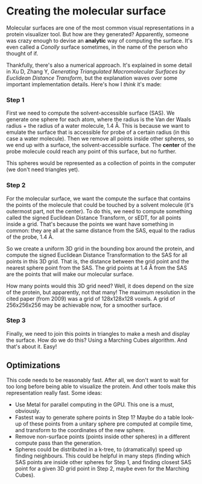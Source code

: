 # Creating the molecular surface

Molecular surfaces are one of the most common visual representations in a protein visualizer tool. But how are they generated? Apparently, someone was crazy enough to devise an **analytic** way of computing the surface. It's even called a _Conolly_ surface sometimes, in the name of the person who thought of if.

Thankfully, there's also a numerical approach. It's explained in some detail in Xu D, Zhang Y, _Generating Triangulated Macromolecular Surfaces by Euclidean Distance Transform_, but the explanation waves over some important implementation details. Here's how I _think_ it's made:

### Step 1

First we need to compute the solvent-accessible surface (SAS). We generate one sphere for each atom, where the radius is the Van der Waals radius + the radius of a water molecule, 1.4 Å. This is because we want to emulate the surface that is accessible for probe of a certain radius (in this case a water molecule). Then we remove all points inside other spheres, so we end up with a surface, the solvent-accessible surface. The **center** of the probe molecule could reach any point of this surface, but no further.

This spheres would be represented as a collection of points in the computer (we don't need triangles yet).

### Step 2

For the molecular surface, we want the compute the surface that contains the points of the molecule that could be touched by a solvent molecule (it's outermost part, not the center). To do this, we need to compute something called the signed Euclidean Distance Transform, or sEDT, for all points inside a grid. That's because the points we want have something in common: they are all at the same distance from the SAS, equal to the radius of the probe, 1.4 Å.

So we create a uniform 3D grid in the bounding box around the protein, and compute the signed Euclidean Distance Transformation to the SAS for all points in this 3D grid. That is, the distance between the grid point and the nearest sphere point from the SAS. The grid points at 1.4 Å from the SAS are the points that will make our molecular surface.

How many points would this 3D grid need? Well, it does depend on the size of the protein, but apparently, not that many! The maximum resolution in the cited paper (from 2009) was a grid of 128x128x128 voxels. A grid of 256x256x256 may be achievable now, for a smoother surface.

### Step 3

Finally, we need to join this points in triangles to make a mesh and display the surface.  How do we do this? Using a Marching Cubes algorithm. And that's about it. Easy!



## Optimizations

This code needs to be reasonably fast. After all, we don't want to wait for too long before being able to visualize the protein. And other tools make this representation really fast. Some  ideas:

* Use Metal for parallel computing in the GPU. This one is a must, obviously.
* Fastest way to generate sphere points in Step 1? Maybe do a table look-up of these points from a unitary sphere pre computed at compile time, and transform to the coordinates of the new sphere.
* Remove non-surface points (points inside other spheres) in a different compute pass than the generation.
* Spheres could be distributed in a k-tree, to (dramatically) speed up finding neighbours. This could be helpful in many steps (finding which SAS points are inside other spheres for Step 1, and finding closest SAS point for a given 3D grid point in Step 2, maybe even for the Marching Cubes).
